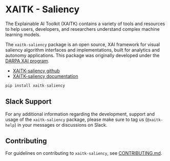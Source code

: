 # XAITK - Saliency

The Explainable AI Toolkit (XAITK) contains a variety of tools and resources to help users, developers, and researchers understand complex machine learning models.

The `xaitk-saliency` package is an open source, XAI framework for visual saliency algorithm interfaces and implementations, built for analytics and autonomy applications. This package was originally developed under the [DARPA XAI program](https://www.darpa.mil/program/explainable-artificial-intelligence).

- [XAITK-saliency github](https://github.com/XAITK/xaitk-saliency/)
- [XAITK-saliency documentation](https://xaitk-saliency.readthedocs.io)

```python
pip install xaitk-saliency
```

## Slack Support

For any additional information regarding the development, support and usage of the `xaitk-saliency` package, please make sure to tag us (`@xaitk-help`) in your messages or discussions on Slack.

## Contributing

For guidelines on contributing to `xaitk-saliency`, see [CONTRIBUTING.md](https://github.com/XAITK/xaitk-saliency/blob/master/CONTRIBUTING.md).
